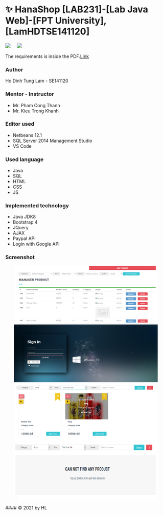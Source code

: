<h1 align='left'>✨ HanaShop [LAB231]-[Lab Java Web]-[FPT University], [LamHDTSE141120] </h1>
<a href="https://github.com/Hl112/HanaShop.git"><img height="40" src="https://img.shields.io/badge/HanaShop-100000?style=for-the-badge&logo=github&logoColor=white"/></a>&nbsp;&nbsp;&nbsp;&nbsp;
<img src="https://badgen.net/maven/v/maven-central/com.google.code.gson/gson"/>


The requirements is inside the PDF.<a href="https://github.com/Hl112/HanaShop/blob/fbad0e90bbee61834f4817ea98df746345c96919/J3.L.P0013.%20Hana%20Shop-600.pdf">Link</a>

### Author
  Ho Dinh Tung Lam - SE141120
  
### Mentor - Instructor
  * Mr. Pham Cong Thanh
  * Mr. Kieu Trong Khanh
  
### Editor used
* Netbeans 12.1
* SQL Server 2014 Management Studio
* VS Code

### Used language
* Java
* SQL
* HTML
* CSS
* JS

### Implemented technology
* Java JDK8
* Bootstrap 4
* JQuery
* AJAX
* Paypal API
* Login with Google API

### Screenshot
<p align='center'>
<img width="450" height="180" src="https://github.com/Hl112/HanaShop/blob/6d326fcfe11fa5e718d1928817debc530701c8c5/Screenshot.png"/>
<img width="450" height="180" src="https://github.com/Hl112/HanaShop/blob/5b1a5045f21291fae5c032f96fe6a26a696adfa2/Screenshot3.png"/>
<img width="450" height="180" src="https://github.com/Hl112/HanaShop/blob/6d326fcfe11fa5e718d1928817debc530701c8c5/Screenshot1.png"/>
<img width="450" height="180" src="https://github.com/Hl112/HanaShop/blob/6d326fcfe11fa5e718d1928817debc530701c8c5/Screenshot2.png"/>
<p>
#### © 2021 by HL
